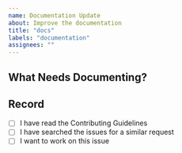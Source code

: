 ```yaml
---
name: Documentation Update
about: Improve the documentation
title: "docs"
labels: "documentation"
assignees: ""
---
```

## What Needs Documenting?


## Record

- [ ] I have read the Contributing Guidelines
- [ ] I have searched the issues for a similar request
- [ ] I want to work on this issue
